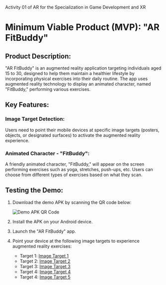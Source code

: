 Activity 01 of AR for the Specialization in Game Development and XR

# Minimum Viable Product (MVP): "AR FitBuddy"

## Product Description:
"AR FitBuddy" is an augmented reality application targeting individuals aged 15 to 30, designed to help them maintain a healthier lifestyle by incorporating physical exercises into their daily routine. The app uses augmented reality technology to display an animated character, named "FitBuddy," performing various exercises.

## Key Features:

### Image Target Detection:
Users need to point their mobile devices at specific image targets (posters, objects, or designated surfaces) to activate the augmented reality experience.

### Animated Character - "FitBuddy":
A friendly animated character, "FitBuddy," will appear on the screen performing exercises such as yoga, stretches, push-ups, etc.
Users can choose from different types of exercises based on what they scan.

## Testing the Demo:

1. Download the demo APK by scanning the QR code below:

   ![Demo APK QR Code](https://github.com/Kilian-Sosa/task-01-ar/assets/85161810/f06f3c3d-9638-4bda-a961-138980b2bc23)

2. Install the APK on your Android device.

3. Launch the "AR FitBuddy" app.

4. Point your device at the following image targets to experience augmented reality exercises:

   - Target 1: [Image Target 1](https://github.com/Kilian-Sosa/task-01-ar/assets/85161810/7a3c18d6-e759-4af1-8b1e-64a7fae9f791)
   - Target 2: [Image Target 2](https://github.com/Kilian-Sosa/task-01-ar/assets/85161810/0e91be51-4a6d-4f4f-82d8-187778a92215)
   - Target 3: [Image Target 3](https://github.com/Kilian-Sosa/task-01-ar/assets/85161810/54b918fa-efb8-4bb6-bce5-6ba07b6a9ea0)
   - Target 4: [Image Target 4](https://github.com/Kilian-Sosa/task-01-ar/assets/85161810/e0456c9a-e405-4449-9ec4-97329df76136)
   - Target 4: [Image Target 5](https://github.com/Kilian-Sosa/task-01-ar/assets/85161810/b5765b99-0d15-411f-b16c-0d16dae02be6)


